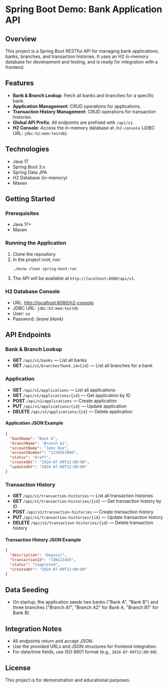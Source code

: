 # Spring Boot Demo: Bank Application API

## Overview
This project is a Spring Boot RESTful API for managing bank applications, banks, branches, and transaction histories. It uses an H2 in-memory database for development and testing, and is ready for integration with a frontend.

## Features
- **Bank & Branch Lookup**: Fetch all banks and branches for a specific bank.
- **Application Management**: CRUD operations for applications.
- **Transaction History Management**: CRUD operations for transaction histories.
- **Global API Prefix**: All endpoints are prefixed with `/api/v1`.
- **H2 Console**: Access the in-memory database at `/h2-console` (JDBC URL: `jdbc:h2:mem:testdb`).

## Technologies
- Java 17
- Spring Boot 3.x
- Spring Data JPA
- H2 Database (in-memory)
- Maven

## Getting Started

### Prerequisites
- Java 17+
- Maven

### Running the Application
1. Clone the repository.
2. In the project root, run:
   ```bash
   ./mvnw clean spring-boot:run
   ```
3. The API will be available at `http://localhost:8080/api/v1`.

### H2 Database Console
- URL: [http://localhost:8080/h2-console](http://localhost:8080/h2-console)
- JDBC URL: `jdbc:h2:mem:testdb`
- User: `sa`
- Password: *(leave blank)*

## API Endpoints

### Bank & Branch Lookup
- **GET** `/api/v1/banks` — List all banks
- **GET** `/api/v1/branches?bank_id={id}` — List all branches for a bank

### Application
- **GET** `/api/v1/applications` — List all applications
- **GET** `/api/v1/applications/{id}` — Get application by ID
- **POST** `/api/v1/applications` — Create application
- **PUT** `/api/v1/applications/{id}` — Update application
- **DELETE** `/api/v1/applications/{id}` — Delete application

#### Application JSON Example
```json
{
  "bankName": "Bank A",
  "branchName": "Branch A1",
  "accountName": "John Doe",
  "accountNumber": "1234567890",
  "status": "Draft",
  "createdAt": "2024-07-09T12:00:00",
  "updatedAt": "2024-07-09T12:00:00"
}
```

### Transaction History
- **GET** `/api/v1/transaction-histories` — List all transaction histories
- **GET** `/api/v1/transaction-histories/{id}` — Get transaction history by ID
- **POST** `/api/v1/transaction-histories` — Create transaction history
- **PUT** `/api/v1/transaction-histories/{id}` — Update transaction history
- **DELETE** `/api/v1/transaction-histories/{id}` — Delete transaction history

#### Transaction History JSON Example
```json
{
  "description": "Deposit",
  "transactionId": "TXN123456",
  "status": "Completed",
  "createdAt": "2024-07-09T12:00:00"
}
```

## Data Seeding
- On startup, the application seeds two banks ("Bank A", "Bank B") and three branches ("Branch A1", "Branch A2" for Bank A, "Branch B1" for Bank B).

## Integration Notes
- All endpoints return and accept JSON.
- Use the provided URLs and JSON structures for frontend integration.
- For date/time fields, use ISO 8601 format (e.g., `2024-07-09T12:00:00`).

## License
This project is for demonstration and educational purposes. 